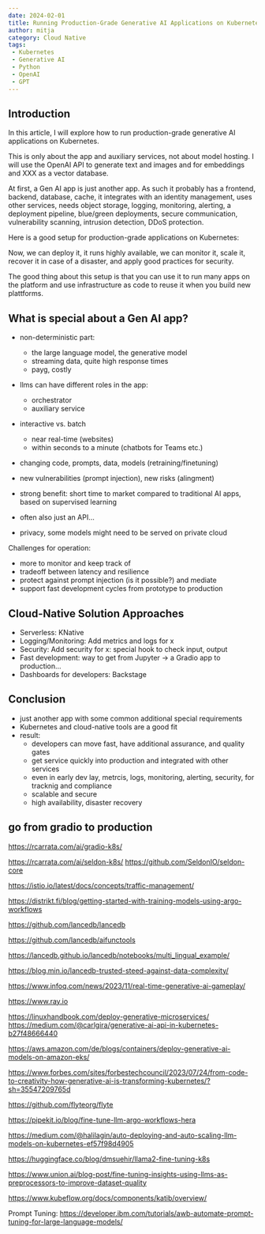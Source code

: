 ```yaml
---
date: 2024-02-01
title: Running Production-Grade Generative AI Applications on Kubernetes
author: mitja
category: Cloud Native
tags:
 - Kubernetes
 - Generative AI
 - Python
 - OpenAI
 - GPT
---
```


## Introduction

In this article, I will explore how to run production-grade generative AI applications on Kubernetes. 

This is only about the app and auxiliary services, not about model hosting. I will use the OpenAI API to generate text and images and for embeddings and XXX as a vector database.

At first, a Gen AI app is just another app. As such it probably has a
frontend, backend, database, cache, it integrates with an identity management, uses other services, needs object storage, logging, monitoring, alerting, a deployment pipeline, blue/green deployments, secure communication, vulnerability scanning, intrusion detection, DDoS protection.

Here is a good setup for production-grade applications on Kubernetes:

Now, we can deploy it, it runs highly available, we can monitor it, scale it, recover it in case of a disaster, and apply good practices for security.

The good thing about this setup is that you can use it to run many apps on the platform and use infrastructure as code to reuse it when you build new plattforms.

## What is special about a Gen AI app?

- non-deterministic part:
  - the large language model, the generative model
  - streaming data, quite high response times
  - payg, costly

- llms can have different roles in the app:
  - orchestrator
  - auxiliary service

- interactive vs. batch
  - near real-time (websites)
  - within seconds to a minute (chatbots for Teams etc.)

- changing code, prompts, data, models (retraining/finetuning)

- new vulnerabilities (prompt injection), new risks (alingment)

- strong benefit: short time to market compared to traditional AI apps, based on supervised learning

- often also just an API...

- privacy, some models might need to be served on private cloud

Challenges for operation:

- more to monitor and keep track of
- tradeoff between latency and resilience
- protect against prompt injection (is it possible?) and mediate
- support fast development cycles from prototype to production

## Cloud-Native Solution Approaches

- Serverless: KNative
- Logging/Monitoring: Add metrics and logs for x
- Security: Add security for x: special hook to check input, output
- Fast development: way to get from Jupyter -> a Gradio app to production...
- Dashboards for developers: Backstage

## Conclusion

- just another app with some common additional special requirements
- Kubernetes and cloud-native tools are a good fit
- result:
  - developers can move fast, have additional assurance, and quality gates
  - get service quickly into production and integrated with other services
  - even in early dev lay, metrcis, logs, monitoring, alerting, security, for tracknig and compliance
  - scalable and secure
  - high availability, disaster recovery

## go from gradio to production

https://rcarrata.com/ai/gradio-k8s/

https://rcarrata.com/ai/seldon-k8s/
https://github.com/SeldonIO/seldon-core

https://istio.io/latest/docs/concepts/traffic-management/


https://distrikt.fi/blog/getting-started-with-training-models-using-argo-workflows


https://github.com/lancedb/lancedb

https://github.com/lancedb/aifunctools

https://lancedb.github.io/lancedb/notebooks/multi_lingual_example/

https://blog.min.io/lancedb-trusted-steed-against-data-complexity/

https://www.infoq.com/news/2023/11/real-time-generative-ai-gameplay/

https://www.ray.io

https://linuxhandbook.com/deploy-generative-microservices/
https://medium.com/@carlgira/generative-ai-api-in-kubernetes-b27f48666440

https://aws.amazon.com/de/blogs/containers/deploy-generative-ai-models-on-amazon-eks/ 

https://www.forbes.com/sites/forbestechcouncil/2023/07/24/from-code-to-creativity-how-generative-ai-is-transforming-kubernetes/?sh=35547209765d


https://github.com/flyteorg/flyte

https://pipekit.io/blog/fine-tune-llm-argo-workflows-hera

https://medium.com/@halilagin/auto-deploying-and-auto-scaling-llm-models-on-kubernetes-ef57f98d4905


https://huggingface.co/blog/dmsuehir/llama2-fine-tuning-k8s

https://www.union.ai/blog-post/fine-tuning-insights-using-llms-as-preprocessors-to-improve-dataset-quality


https://www.kubeflow.org/docs/components/katib/overview/

Prompt Tuning:
https://developer.ibm.com/tutorials/awb-automate-prompt-tuning-for-large-language-models/
